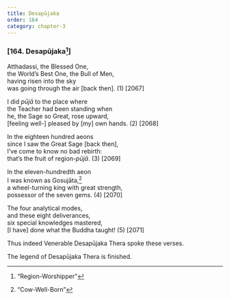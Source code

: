 ```yaml
---
title: Desapūjaka
order: 164
category: chapter-3
---
```


### \[164. Desapūjaka[^1]\]

Atthadassi, the Blessed One,  
the World’s Best One, the Bull of Men,  
having risen into the sky  
was going through the air \[back then\]. (1) \[2067\]

I did *pūjā* to the place where  
the Teacher had been standing when  
he, the Sage so Great, rose upward,  
\[feeling well-\] pleased by \[my\] own hands. (2) \[2068\]

In the eighteen hundred aeons  
since I saw the Great Sage \[back then\],  
I’ve come to know no bad rebirth:  
that’s the fruit of region-*pūjā*. (3) \[2069\]

In the eleven-hundredth aeon  
I was known as Gosujāta,[^2]  
a wheel-turning king with great strength,  
possessor of the seven gems. (4) \[2070\]

The four analytical modes,  
and these eight deliverances,  
six special knowledges mastered,  
\[I have\] done what the Buddha taught! (5) \[2071\]

Thus indeed Venerable Desapūjaka Thera spoke these verses.

The legend of Desapūjaka Thera is finished.

[^1]: “Region-Worshipper”

[^2]: “Cow-Well-Born”
